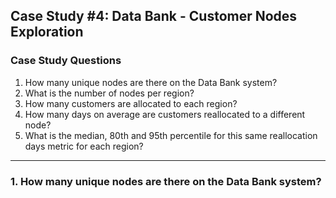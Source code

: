 ## Case Study #4: Data Bank - Customer Nodes Exploration

### Case Study Questions

1. How many unique nodes are there on the Data Bank system?
2. What is the number of nodes per region?
3. How many customers are allocated to each region?
4. How many days on average are customers reallocated to a different node?
5. What is the median, 80th and 95th percentile for this same reallocation days metric for each region?

----

### 1. How many unique nodes are there on the Data Bank system?
